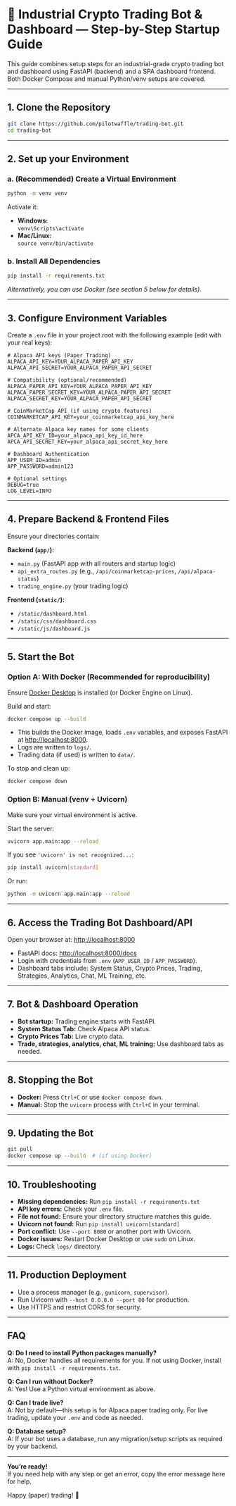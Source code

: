 # 🚀 Industrial Crypto Trading Bot & Dashboard — Step-by-Step Startup Guide

This guide combines setup steps for an industrial-grade crypto trading bot and dashboard using FastAPI (backend) and a SPA dashboard frontend. Both Docker Compose and manual Python/venv setups are covered.

---

## 1. **Clone the Repository**

```bash
git clone https://github.com/pilotwaffle/trading-bot.git
cd trading-bot
```

---

## 2. **Set up your Environment**

### a. (Recommended) Create a Virtual Environment

```sh
python -m venv venv
```
Activate it:
- **Windows:**  
  `venv\Scripts\activate`
- **Mac/Linux:**  
  `source venv/bin/activate`

### b. Install All Dependencies

```sh
pip install -r requirements.txt
```

*Alternatively, you can use Docker (see section 5 below for details).*

---

## 3. **Configure Environment Variables**

Create a `.env` file in your project root with the following example (edit with your real keys):

```env
# Alpaca API keys (Paper Trading)
ALPACA_API_KEY=YOUR_ALPACA_PAPER_API_KEY
ALPACA_API_SECRET=YOUR_ALPACA_PAPER_API_SECRET

# Compatibility (optional/recommended)
ALPACA_PAPER_API_KEY=YOUR_ALPACA_PAPER_API_KEY
ALPACA_PAPER_SECRET_KEY=YOUR_ALPACA_PAPER_API_SECRET
ALPACA_SECRET_KEY=YOUR_ALPACA_PAPER_API_SECRET

# CoinMarketCap API (if using crypto features)
COINMARKETCAP_API_KEY=your_coinmarketcap_api_key_here

# Alternate Alpaca key names for some clients
APCA_API_KEY_ID=your_alpaca_api_key_id_here
APCA_API_SECRET_KEY=your_alpaca_api_secret_key_here

# Dashboard Authentication
APP_USER_ID=admin
APP_PASSWORD=admin123

# Optional settings
DEBUG=true
LOG_LEVEL=INFO
```

---

## 4. **Prepare Backend & Frontend Files**

Ensure your directories contain:

**Backend (`app/`):**
- `main.py` (FastAPI app with all routers and startup logic)
- `api_extra_routes.py` (e.g., `/api/coinmarketcap-prices`, `/api/alpaca-status`)
- `trading_engine.py` (your trading logic)

**Frontend (`static/`):**
- `/static/dashboard.html`
- `/static/css/dashboard.css`
- `/static/js/dashboard.js`

---

## 5. **Start the Bot**

### Option A: **With Docker (Recommended for reproducibility)**

Ensure [Docker Desktop](https://www.docker.com/products/docker-desktop/) is installed (or Docker Engine on Linux).

Build and start:

```bash
docker compose up --build
```
- This builds the Docker image, loads `.env` variables, and exposes FastAPI at [http://localhost:8000](http://localhost:8000).
- Logs are written to `logs/`.
- Trading data (if used) is written to `data/`.

To stop and clean up:

```bash
docker compose down
```

### Option B: **Manual (venv + Uvicorn)**

Make sure your virtual environment is active.

Start the server:

```sh
uvicorn app.main:app --reload
```
If you see `'uvicorn' is not recognized...`:
```sh
pip install uvicorn[standard]
```
Or run:
```sh
python -m uvicorn app.main:app --reload
```

---

## 6. **Access the Trading Bot Dashboard/API**

Open your browser at: [http://localhost:8000](http://localhost:8000)

- FastAPI docs: [http://localhost:8000/docs](http://localhost:8000/docs)
- Login with credentials from `.env` (`APP_USER_ID` / `APP_PASSWORD`).
- Dashboard tabs include: System Status, Crypto Prices, Trading, Strategies, Analytics, Chat, ML Training, etc.

---

## 7. **Bot & Dashboard Operation**

- **Bot startup:** Trading engine starts with FastAPI.
- **System Status Tab:** Check Alpaca API status.
- **Crypto Prices Tab:** Live crypto data.
- **Trade, strategies, analytics, chat, ML training:** Use dashboard tabs as needed.

---

## 8. **Stopping the Bot**

- **Docker:** Press `Ctrl+C` or use `docker compose down`.
- **Manual:** Stop the `uvicorn` process with `Ctrl+C` in your terminal.

---

## 9. **Updating the Bot**

```bash
git pull
docker compose up --build  # (if using Docker)
```

---

## 10. **Troubleshooting**

- **Missing dependencies:** Run `pip install -r requirements.txt`
- **API key errors:** Check your `.env` file.
- **File not found:** Ensure your directory structure matches this guide.
- **Uvicorn not found:** Run `pip install uvicorn[standard]`
- **Port conflict:** Use `--port 8080` or another port with Uvicorn.
- **Docker issues:** Restart Docker Desktop or use `sudo` on Linux.
- **Logs:** Check `logs/` directory.

---

## 11. **Production Deployment**

- Use a process manager (e.g., `gunicorn`, `supervisor`).
- Run Uvicorn with `--host 0.0.0.0 --port 80` for production.
- Use HTTPS and restrict CORS for security.

---

## **FAQ**

**Q: Do I need to install Python packages manually?**  
A: No, Docker handles all requirements for you. If not using Docker, install with `pip install -r requirements.txt`.

**Q: Can I run without Docker?**  
A: Yes! Use a Python virtual environment as above.

**Q: Can I trade live?**  
A: Not by default—this setup is for Alpaca paper trading only. For live trading, update your `.env` and code as needed.

**Q: Database setup?**  
A: If your bot uses a database, run any migration/setup scripts as required by your backend.

---

**You’re ready!**  
If you need help with any step or get an error, copy the error message here for help.

Happy (paper) trading! 🎉